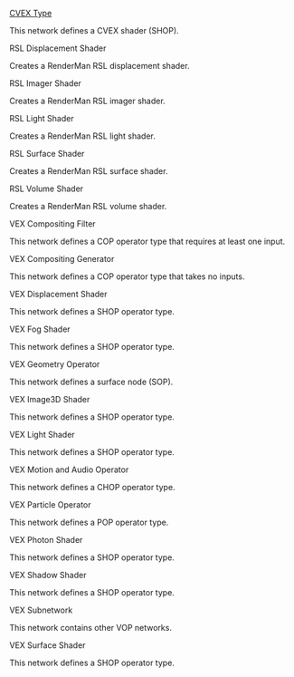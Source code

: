 


[CVEX Type]()

This network defines a CVEX shader (SHOP).


RSL Displacement Shader

Creates a RenderMan RSL displacement shader.


RSL Imager Shader

Creates a RenderMan RSL imager shader.


RSL Light Shader

Creates a RenderMan RSL light shader.


RSL Surface Shader

Creates a RenderMan RSL surface shader.


RSL Volume Shader

Creates a RenderMan RSL volume shader.


VEX Compositing Filter

This network defines a COP operator type that requires at least one input.


VEX Compositing Generator

This network defines a COP operator type that takes no inputs.


VEX Displacement Shader

This network defines a SHOP operator type.


VEX Fog Shader

This network defines a SHOP operator type.


VEX Geometry Operator

This network defines a surface node (SOP).


VEX Image3D Shader

This network defines a SHOP operator type.


VEX Light Shader

This network defines a SHOP operator type.


VEX Motion and Audio Operator

This network defines a CHOP operator type.


VEX Particle Operator

This network defines a POP operator type.


VEX Photon Shader

This network defines a SHOP operator type.


VEX Shadow Shader

This network defines a SHOP operator type.


VEX Subnetwork

This network contains other VOP networks.


VEX Surface Shader

This network defines a SHOP operator type.
